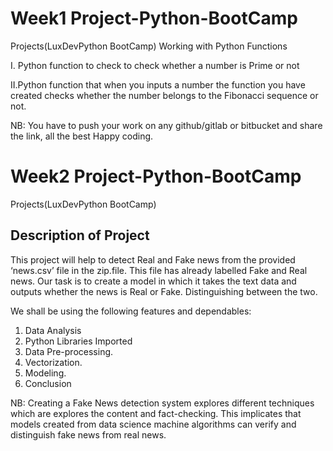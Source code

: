 # Week1 Project-Python-BootCamp
Projects(LuxDevPython BootCamp)
Working with Python Functions

  I. Python function to check to check whether a number is Prime or not
  
  II.Python function that when you inputs a number the function you have created checks whether the number belongs to the Fibonacci sequence or not.
  
NB: You have to push your work on any github/gitlab or bitbucket and share the link, all the best Happy coding.

# Week2 Project-Python-BootCamp
Projects(LuxDevPython BootCamp)
## Description of Project

This project will help to detect Real and Fake news from the provided ‘news.csv’ file in the zip.file. This file has already labelled Fake and Real news. Our task is to create a model in which it takes the text data and outputs whether the news is Real or Fake. Distinguishing between the two.

We shall be using the following features and dependables:

1. Data Analysis
2. Python Libraries Imported
3. Data Pre-processing.
4. Vectorization.
5. Modeling.
6. Conclusion

NB: Creating a Fake News detection system explores different techniques which are explores the content and fact-checking. This implicates that models created from data science machine algorithms can verify and distinguish fake news from real news. 
